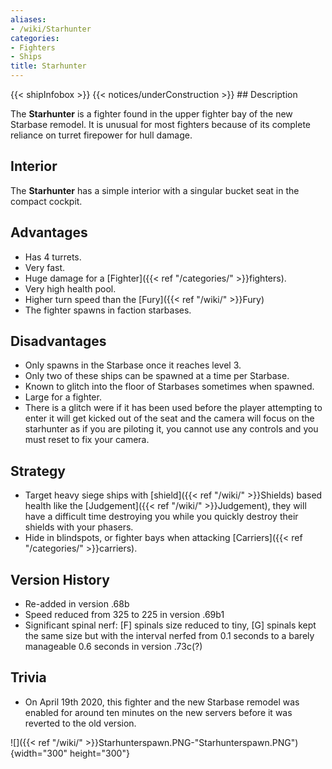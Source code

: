 ```yaml
---
aliases:
- /wiki/Starhunter
categories:
- Fighters
- Ships
title: Starhunter
---
```


{{< shipInfobox >}} {{< notices/underConstruction >}} ## Description

The **Starhunter** is a fighter found in the upper fighter bay of the new Starbase remodel. It is unusual for most fighters because of its complete reliance on turret firepower for hull damage.

## Interior

The **Starhunter** has a simple interior with a singular bucket seat in the compact cockpit.

## Advantages

- Has 4 turrets.
- Very fast.
- Huge damage for a [Fighter]({{< ref "/categories/" >}}fighters).
- Very high health pool.
- Higher turn speed than the [Fury]({{< ref "/wiki/" >}}Fury)
- The fighter spawns in faction starbases.

## Disadvantages

- Only spawns in the Starbase once it reaches level 3.
- Only two of these ships can be spawned at a time per Starbase.
- Known to glitch into the floor of Starbases sometimes when spawned.
- Large for a fighter.
- There is a glitch were if it has been used before the player attempting to enter it will get kicked out of the seat and the camera will focus on the starhunter as if you are piloting it, you cannot use any controls and you must reset to fix your camera.

## Strategy

- Target heavy siege ships with [shield]({{< ref "/wiki/" >}}Shields) based health like the [Judgement]({{< ref "/wiki/" >}}Judgement), they will have a difficult time destroying you while you quickly destroy their shields with your phasers.
- Hide in blindspots, or fighter bays when attacking [Carriers]({{< ref "/categories/" >}}carriers).

## Version History 

- Re-added in version .68b
- Speed reduced from 325 to 225 in version .69b1
- Significant spinal nerf: [F] spinals size reduced to tiny, [G] spinals kept the same size but with the interval nerfed from 0.1 seconds to a barely manageable 0.6 seconds in version .73c(?)

## Trivia

- On April 19th 2020, this fighter and the new Starbase remodel was enabled for around ten minutes on the new servers before it was reverted to the old version.

![]({{< ref "/wiki/" >}}Starhunterspawn.PNG-"Starhunterspawn.PNG"){width="300" height="300"}